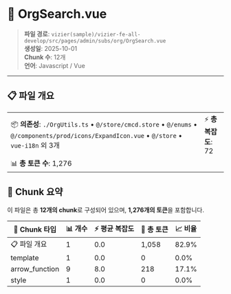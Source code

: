 # 📄 OrgSearch.vue

> **파일 경로**: `vizier(sample)/vizier-fe-all-develop/src/pages/admin/subs/org/OrgSearch.vue`  
> **생성일**: 2025-10-01  
> **Chunk 수**: 12개  
> **언어**: Javascript / Vue
---





## 📋 파일 개요

| | |
|--|--|
| 📦 **의존성**: `./OrgUtils.ts` • `@/store/cmcd.store` • `@/enums` • `@/components/prod/icons/ExpandIcon.vue` • `@/store` • `vue-i18n` 외 3개 | ⚡ **총 복잡도**: 72 |
| 📊 **총 토큰 수**: 1,276 |  |






## 🧩 Chunk 요약

이 파일은 총 **12개의 chunk**로 구성되어 있으며, **1,276개의 토큰**을 포함합니다.

| 🧩 Chunk 타입 | 📊 개수 | ⚡ 평균 복잡도 | 📝 총 토큰 | 📈 비율 |
|---------------|--------|-------------|----------|--------|
| 📋 파일 개요 | 1 | 0.0 | 1,058 | 82.9% |
| template | 1 | 0.0 | 0 | 0.0% |
| arrow_function | 9 | 8.0 | 218 | 17.1% |
| style | 1 | 0.0 | 0 | 0.0% |

